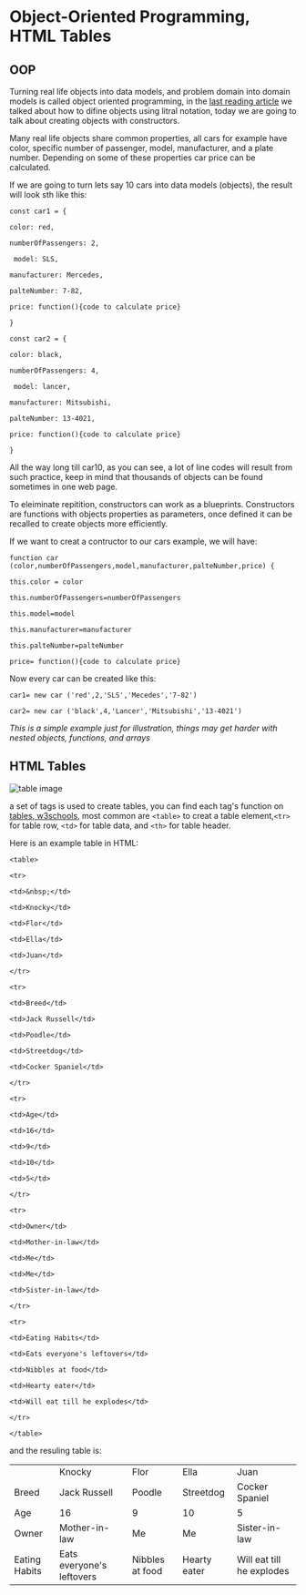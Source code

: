 # Object-Oriented Programming, HTML Tables
## OOP
Turning real life objects into data models, and problem domain into domain models is called object oriented programming, in the [last reading article](https://mohammadal-khatib.github.io/Reading-Notes/class06) we talked about how to difine objects using litral notation, today we are going to talk about creating objects with constructors.

Many real life objects share common properties, all cars for example have color, specific number of passenger, model, manufacturer, and a plate number. Depending on some of these properties car price can be calculated.

If we are going to turn lets say 10 cars into data models (objects), the result will look sth like this:

`const car1 = {`

`color: red,` 

`numberOfPassengers: 2,`

` model: SLS,`

`manufacturer: Mercedes,`

`palteNumber: 7-82,`

`price: function(){code to calculate price}`

`}`

`const car2 = {`

`color: black,` 

`numberOfPassengers: 4,`

` model: lancer,`

`manufacturer: Mitsubishi,`

`palteNumber: 13-4021,`

`price: function(){code to calculate price}`

`}`

All the way long till car10, as you can see, a lot of line codes will result from such practice, keep in mind that thousands of objects can be found sometimes in one web page.

To eleiminate repitition, constructors can work as a blueprints. Constructors are functions with objects properties as parameters, once defined it can be recalled to create objects more efficiently.

If we want to creat a contructor to our cars example, we will have:

`function car (color,numberOfPassengers,model,manufacturer,palteNumber,price) {`

`this.color = color`

`this.numberOfPassengers=numberOfPassengers`

`this.model=model`

`this.manufacturer=manufacturer`

`this.palteNumber=palteNumber`

`price= function(){code to calculate price}`

Now every car can be created like this:

`car1= new car ('red',2,'SLS','Mecedes','7-82')`

`car2= new car ('black',4,'Lancer','Mitsubishi','13-4021')`

*This is a simple example just for illustration, things may get harder with nested objects, functions, and arrays*

## HTML Tables
![table image](https://cdn.educba.com/academy/wp-content/uploads/2019/10/Create-Tables-in-HTML.png)

a set of tags is used to create tables, you can find each tag's function on [tables, w3schools](https://www.w3schools.com/html/html_tables.asp), most common are `<table>` to creat a table element,`<tr>` for table row, `<td>` for table data, and `<th>` for table header.

Here is an example table in HTML:

`<table>`

`<tr>`

 `<td>&nbsp;</td>`

`<td>Knocky</td>`

`<td>Flor</td>`

 `<td>Ella</td>`

`<td>Juan</td>`

  `</tr>`

  `<tr>`

`<td>Breed</td>`

`<td>Jack Russell</td>`

`<td>Poodle</td>`


`<td>Streetdog</td>`

`<td>Cocker Spaniel</td>`

  `</tr>`

  `<tr>`

 `<td>Age</td>`

`<td>16</td>`

`<td>9</td>`

`<td>10</td>`

`<td>5</td>`

  `</tr>`

  `<tr>`

`<td>Owner</td>`

`<td>Mother-in-law</td>`

`<td>Me</td>`

`<td>Me</td>`

`<td>Sister-in-law</td>`

  `</tr>`

  `<tr>`

   `<td>Eating Habits</td>`

`<td>Eats everyone's leftovers</td>`

 `<td>Nibbles at food</td>`

`<td>Hearty eater</td>`

`<td>Will eat till he explodes</td>`

  `</tr>`

`</table>` 

and the resuling table is:

<table>
  <tr>
    <td>&nbsp;</td>
    <td>Knocky</td>
    <td>Flor</td>
    <td>Ella</td>
    <td>Juan</td>
  </tr>
  <tr>
    <td>Breed</td>
    <td>Jack Russell</td>
    <td>Poodle</td>
    <td>Streetdog</td>
    <td>Cocker Spaniel</td>
  </tr>
  <tr>
    <td>Age</td>
    <td>16</td>
    <td>9</td>
    <td>10</td>
    <td>5</td>
  </tr>
  <tr>
    <td>Owner</td>
    <td>Mother-in-law</td>
    <td>Me</td>
    <td>Me</td>
    <td>Sister-in-law</td>
  </tr>
  <tr>
    <td>Eating Habits</td>
    <td>Eats everyone's leftovers</td>
    <td>Nibbles at food</td>
    <td>Hearty eater</td>
    <td>Will eat till he explodes</td>
  </tr>
</table>



